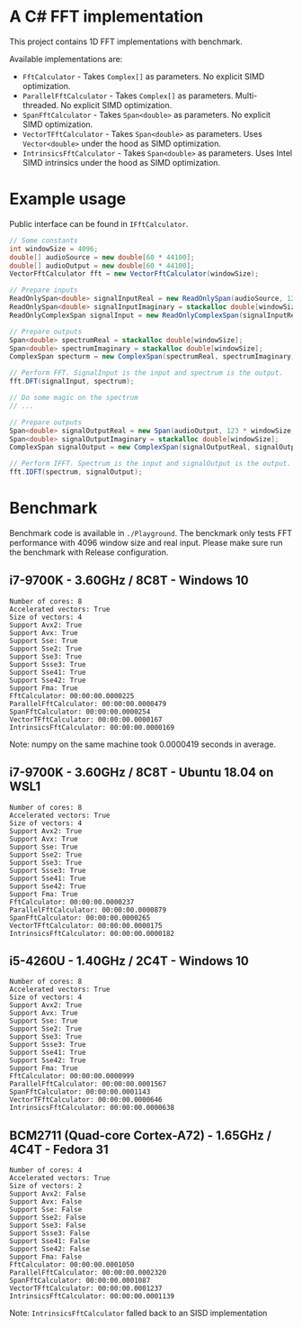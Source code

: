 # A C# FFT implementation

This project contains 1D FFT implementations with benchmark.

Available implementations are:
* `FftCalculator` - Takes `Complex[]` as parameters. No explicit SIMD optimization.
* `ParallelFftCalculator` - Takes `Complex[]` as parameters. Multi-threaded. No explicit SIMD optimization.
* `SpanFftCalculator` - Takes `Span<double>` as parameters. No explicit SIMD optimization.
* `VectorTFftCalculator` - Takes `Span<double>` as parameters. Uses `Vector<double>` under the hood as SIMD optimization.
* `IntrinsicsFftCalculator` - Takes `Span<double>` as parameters. Uses Intel SIMD intrinsics under the hood as SIMD optimization.

# Example usage

Public interface can be found in `IFftCalculator`.

```csharp
// Some constants
int windowSize = 4096;
double[] audioSource = new double[60 * 44100];
double[] audioOutput = new double[60 * 44100];
VectorFftCalculator fft = new VectorFftCalculator(windowSize);

// Prepare inputs
ReadOnlySpan<double> signalInputReal = new ReadOnlySpan(audioSource, 123 * windowSize, windowSize);
ReadOnlySpan<double> signalInputImaginary = stackalloc double[windowSize];
ReadOnlyComplexSpan signalInput = new ReadOnlyComplexSpan(signalInputReal, signalInputImaginary);

// Prepare outputs
Span<double> spectrumReal = stackalloc double[windowSize];
Span<double> spectrumImaginary = stackalloc double[windowSize];
ComplexSpan specturm = new ComplexSpan(spectrumReal, spectrumImaginary);

// Perform FFT. SignalInput is the input and spectrum is the output.
fft.DFT(signalInput, spectrum);

// Do some magic on the spectrum
// ...

// Prepare outputs
Span<double> signalOutputReal = new Span(audioOutput, 123 * windowSize, windowSize);
Span<double> signalOutputImaginary = stackalloc double[windowSize];
ComplexSpan signalOutput = new ComplexSpan(signalOutputReal, signalOutputImaginary);

// Perform IFFT. Spectrum is the input and signalOutput is the output.
fft.IDFT(spectrum, signalOutput);
```

# Benchmark

Benchmark code is available in `./Playground`. The benckmark only tests FFT performance with 4096 window size and real input. Please make sure run the benchmark with Release configuration.

## i7-9700K - 3.60GHz / 8C8T - Windows 10
```
Number of cores: 8
Accelerated vectors: True
Size of vectors: 4
Support Avx2: True
Support Avx: True
Support Sse: True
Support Sse2: True
Support Sse3: True
Support Ssse3: True
Support Sse41: True
Support Sse42: True
Support Fma: True
FftCalculator: 00:00:00.0000225
ParallelFftCalculator: 00:00:00.0000479
SpanFftCalculator: 00:00:00.0000254
VectorTFftCalculator: 00:00:00.0000167
IntrinsicsFftCalculator: 00:00:00.0000169
```

Note: numpy on the same machine took 0.0000419 seconds in average.

## i7-9700K - 3.60GHz / 8C8T - Ubuntu 18.04 on WSL1
```
Number of cores: 8
Accelerated vectors: True
Size of vectors: 4
Support Avx2: True
Support Avx: True
Support Sse: True
Support Sse2: True
Support Sse3: True
Support Ssse3: True
Support Sse41: True
Support Sse42: True
Support Fma: True
FftCalculator: 00:00:00.0000237
ParallelFftCalculator: 00:00:00.0000879
SpanFftCalculator: 00:00:00.0000265
VectorTFftCalculator: 00:00:00.0000175
IntrinsicsFftCalculator: 00:00:00.0000182
```

## i5-4260U - 1.40GHz / 2C4T - Windows 10
```
Number of cores: 8
Accelerated vectors: True
Size of vectors: 4
Support Avx2: True
Support Avx: True
Support Sse: True
Support Sse2: True
Support Sse3: True
Support Ssse3: True
Support Sse41: True
Support Sse42: True
Support Fma: True
FftCalculator: 00:00:00.0000999
ParallelFftCalculator: 00:00:00.0001567
SpanFftCalculator: 00:00:00.0001143
VectorTFftCalculator: 00:00:00.0000646
IntrinsicsFftCalculator: 00:00:00.0000638
```

## BCM2711 (Quad-core Cortex-A72) - 1.65GHz / 4C4T - Fedora 31
```
Number of cores: 4
Accelerated vectors: True
Size of vectors: 2
Support Avx2: False
Support Avx: False
Support Sse: False
Support Sse2: False
Support Sse3: False
Support Ssse3: False
Support Sse41: False
Support Sse42: False
Support Fma: False
FftCalculator: 00:00:00.0001050
ParallelFftCalculator: 00:00:00.0002320
SpanFftCalculator: 00:00:00.0001087
VectorTFftCalculator: 00:00:00.0001237
IntrinsicsFftCalculator: 00:00:00.0001139
```

Note: `IntrinsicsFftCalculator` falled back to an SISD implementation
